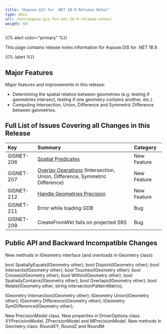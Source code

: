 ```yaml
---
title: "Aspose.GIS for .NET 18.9 Release Notes"
type: docs
url: /net/aspose-gis-for-net-18-9-release-notes/
weight: 60
---
```


{{% alert color="primary" %}} 

This page contains release notes information for Aspose.GIS for .NET 18.9.

{{% /alert %}} 
## **Major Features**
Major features and improvements in this release:

- Determining the spatial relation between geometries (e.g. testing if geometries intersect, testing if one geometry contains another, etc.).
- Computing Intersection, Union, Difference and Symmetric Difference between geometries.
## **Full List of Issues Covering all Changes in this Release**

|**Key**|**Summary**|**Category**|
| :- | :- | :- |
|GISNET-206|[Spatial Predicates](/gis/net/working-with-geometries/#workingwithgeometries-comparegeometries)|New Feature|
|GISNET-207|[Overlay Operations](/gis/net/working-with-geometries/#workingwithgeometries-findoverlayofgeometries) (Intersection, Union, Difference, Symmetric Difference)|New Feature|
|GISNET-212|[Handle Geometries Precision](/gis/net/working-with-geometries/#workingwithgeometries-workingwithgeometryprecision)|New Feature|
|GISNET-211|Error while loading GDB|Bug|
|GISNET-209|CreateFromWkt fails on projected SRS|Bug|
## **Public API and Backward Incompatible Changes**
New methods in IGeometry interface (and overloads in Geometry class):

bool SpatiallyEquals(IGeometry other);
bool Disjoint(IGeometry other);
bool Intersects(IGeometry other);
bool Touches(IGeometry other);
bool Crosses(IGeometry other);
bool Within(IGeometry other);
bool SpatiallyContains(IGeometry other);
bool Overlaps(IGeometry other);
bool Relate(IGeometry other, string intersectionPatternMatrix);

IGeometry Intersection(IGeometry other);
IGeometry Union(IGeometry other);
IGeometry Difference(IGeometry other);
IGeometry SymDifference(IGeometry other);

New PrecisionModel class.
New properties in DriverOptions class. XYPrecisionModel, ZPrecisionModel and MPrecisionModel.
New methods in Geometry class: RoundXY, RoundZ and RoundM




